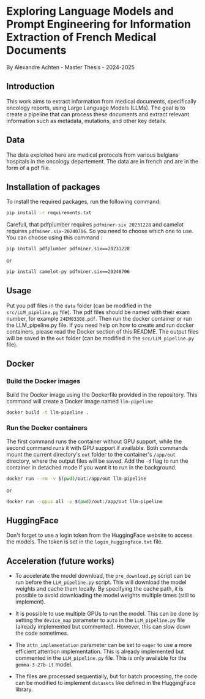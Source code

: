 # Exploring Language Models and Prompt Engineering for Information Extraction of French Medical Documents

By Alexandre Achten - Master Thesis - 2024-2025

## Introduction

This work aims to extract information from medical documents, specifically oncology reports, using Large Language Models (LLMs). The goal is to create a pipeline that can process these documents and extract relevant information such as metadata, mutations, and other key details.

## Data

The data exploited here are medical protocols from various belgians hospitals in the oncology departement. The data are in french and are in the form of a pdf file.

## Installation of packages

To install the required packages, run the following command:

```bash
pip install -r requirements.txt
```

Carefull, that pdfplumber requires `pdfminer-six 20231228` and camelot requires `pdfminer.six-20240706`. So you need to choose which one to use.
You can choose using this command :

```bash
pip install pdfplumber pdfminer.six==20231228
```

or

```bash
pip install camelot-py pdfminer.six==20240706
```

## Usage

Put you pdf files in the `data` folder (can be modified in the `src/LLM_pipeline.py` file). The pdf files should be named with their exam number, for example `24EM03308.pdf`. Then run the docker container or run the LLM_pipeline.py file. If you need help on how to create and run docker containers, please read the Docker section of this README. The output files will be saved in the `out` folder (can be modified in the `src/LLM_pipeline.py` file).

## Docker

### Build the Docker images

Build the Docker image using the Dockerfile provided in the repository. This command will create a Docker image named `llm-pipeline`

```bash
docker build -t llm-pipeline .
```

### Run the Docker containers

The first command runs the container without GPU support, while the second command runs it with GPU support if available. Both commands mount the current directory's `out` folder to the container's `/app/out` directory, where the output files will be saved. Add the `-d` flag to run the container in detached mode if you want it to run in the background.

```bash
docker run --rm -v $(pwd)/out:/app/out llm-pipeline
```

or

```bash
docker run --gpus all -v $(pwd)/out:/app/out llm-pipeline
```

## HuggingFace

Don't forget to use a login token from the HuggingFace website to access the models. The token is set in the ``login_huggingface.txt`` file.

## Acceleration (future works)

- To accelerate the model download, the `pre_download.py` script can be run before the `LLM_pipeline.py` script. This will download the model weights and cache them locally. By specifying the cache path, it is possible to avoid downloading the model weights multiple times (still to implement).

- It is possible to use multiple GPUs to run the model. This can be done by setting the `device_map` parameter to `auto` in the `LLM_pipeline.py` file (already implemented but commented). However, this can slow down the code sometimes.

- The `attn_implementation` parameter can be set to `eager` to use a more efficient attention implementation. This is already implemented but commented in the `LLM_pipeline.py` file. This is only available for the `gemma-3-27b-it` model.

- The files are processed sequentially, but for batch processing, the code can be modified to implement `datasets` like defined in the HuggingFace library.
